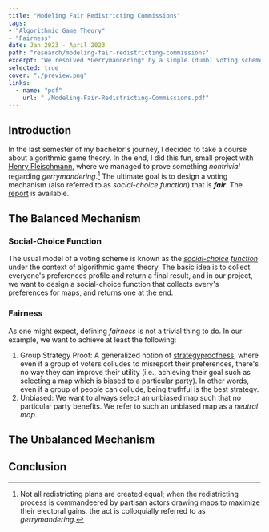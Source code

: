 ```yaml
---
title: "Modeling Fair Redistricting Commissions"
tags:
- "Algorithmic Game Theory"
- "Fairness"
date: Jan 2023 - April 2023
path: "research/modeling-fair-redistricting-commissions"
excerpt: "We resolved *Gerrymandering* by a simple (dumb) voting scheme..."
selected: true
cover: "./preview.png"
links:
  - name: "pdf"
    url: "./Modeling-Fair-Redistricting-Commissions.pdf"
---
```


## Introduction

In the last semester of my bachelor's journey, I decided to take a course about algorithmic game theory. In the end, I did this fun, small project with [Henry Fleischmann](http://www-personal.umich.edu/~henryfl/index.html), where we managed to prove something *nontrivial* regarding *gerrymandering*.[^1] The ultimate goal is to design a voting mechanism (also referred to as *social-choice function*) that is ***fair***. The [report](./Modeling-Fair-Redistricting-Commissions.pdf) is available.

[^1]: Not all redistricting plans are created equal; when the redistricting process is commandeered by partisan actors drawing maps to maximize their electoral gains, the act is colloquially referred to as *gerrymandering*.

## The Balanced Mechanism

### Social-Choice Function

The usual model of a voting scheme is known as the [*social-choice function*](https://en.wikipedia.org/wiki/Social_choice_theory#Social_choice_functions) under the context of algorithmic game theory. The basic idea is to collect everyone's preferences profile and return a final result, and in our project, we want to design a social-choice function that collects every's preferences for maps, and returns one at the end.

### Fairness

As one might expect, defining *fairness* is not a trivial thing to do. In our example, we want to achieve at least the following:

1. Group Strategy Proof: A generalized notion of [strategyproofness](https://en.wikipedia.org/wiki/Strategyproofness), where even if a group of voters colludes to misreport their preferences, there's no way they can improve their utility (i.e., achieving their goal such as selecting a map which is biased to a particular party). In other words, even if a group of people can collude, being truthful is the best strategy.
2. Unbiased: We want to always select an unbiased map such that no particular party benefits.  We refer to such an unbiased map as a *neutral map*.

## The Unbalanced Mechanism

## Conclusion

